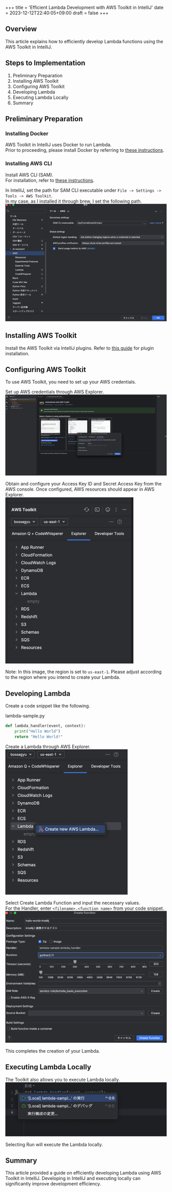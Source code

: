 +++
title = 'Efficient Lambda Development with AWS Toolkit in IntelliJ'
date = 2023-12-12T22:40:05+09:00
draft = false
+++
## Overview
This article explains how to efficiently develop Lambda functions using the AWS Toolkit in IntelliJ.

## Steps to Implementation
1. Preliminary Preparation
2. Installing AWS Toolkit
3. Configuring AWS Toolkit
4. Developing Lambda
5. Executing Lambda Locally
6. Summary

## Preliminary Preparation

### Installing Docker
AWS Toolkit in IntelliJ uses Docker to run Lambda.  
Prior to proceeding, please install Docker by referring to [these instructions](https://docs.docker.jp/docker-for-mac/install.html).

### Installing AWS CLI
Install AWS CLI (SAM).  
For installation, refer to [these instructions](https://docs.aws.amazon.com/ja_jp/cli/latest/userguide/install-cliv2-mac.html).

In IntelliJ, set the path for SAM CLI executable under `File -> Settings -> Tools -> AWS Toolkit`.  
In my case, as I installed it through brew, I set the following path.  
![img-006-005.png](/blog/img-006-005.png)

## Installing AWS Toolkit
Install the AWS Toolkit via IntelliJ plugins.
Refer to [this guide](https://www.jetbrains.com/help/idea/managing-plugins.html#install_plugin) for plugin installation.

## Configuring AWS Toolkit
To use AWS Toolkit, you need to set up your AWS credentials.

Set up AWS credentials through AWS Explorer.  
![img-006-001.png](/blog/img-006-001.png)

Obtain and configure your Access Key ID and Secret Access Key from the AWS console.
Once configured, AWS resources should appear in AWS Explorer.  
![img-006-002.png](/blog/img-006-002.png)

Note: In this image, the region is set to `us-east-1`. Please adjust according to the region where you intend to create your Lambda.

## Developing Lambda
Create a code snippet like the following.

lambda-sample.py

```python
def lambda_handler(event, context):
    print("Hello World")
    return "Hello World!"
```

Create a Lambda through AWS Explorer.  
![img-006-003.png](/blog/img-006-003.png)

Select Create Lambda Function and input the necessary values.  
For the Handler, enter `<filename>.<function name>` from your code snippet.  
![img-006-004.png](/blog/img-006-004.png)

This completes the creation of your Lambda.

## Executing Lambda Locally
The Toolkit also allows you to execute Lambda locally.
![img-006-006.png](/blog/img-006-006.png)

Selecting Run will execute the Lambda locally.

## Summary
This article provided a guide on efficiently developing Lambda using AWS Toolkit in IntelliJ.
Developing in IntelliJ and executing locally can significantly improve development efficiency.